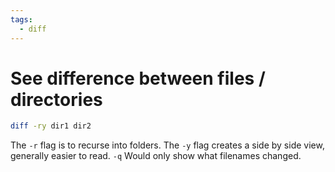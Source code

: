 ```yaml
---
tags:
  - diff
---
```


# See difference between files / directories

```bash
diff -ry dir1 dir2
```

The `-r` flag is to recurse into folders. The `-y` flag creates a side by side view, generally easier to read. `-q` Would only show what filenames changed.
